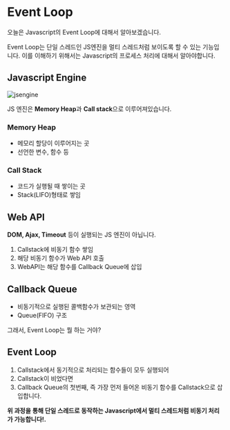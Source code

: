 # Event Loop

오늘은 Javascript의 Event Loop에 대해서 알아보겠습니다.

Event Loop는 단일 스레드인 JS엔진을 멀티 스레드처럼 보이도록 할 수 있는 기능입니다.
이를 이해하기 위해서는 Javascript의 프로세스 처리에 대해서 알아야합니다.

## Javascript Engine
![jsengine](https://miro.medium.com/max/2048/1*4lHHyfEhVB0LnQ3HlhSs8g.png)

JS 엔진은 **Memory Heap**과 **Call stack**으로 이루어져있습니다.

### Memory Heap
- 메모리 할당이 이루어지는 곳
- 선언한 변수, 함수 등

### Call Stack
- 코드가 실행될 때 쌓이는 곳
- Stack(LIFO)형태로 쌓임

## Web API
**DOM, Ajax, Timeout** 등이 실행되는 JS 엔진이 아닙니다.

1. Callstack에 비동기 함수 쌓임
2. 해당 비동기 함수가 Web API 호출
3. WebAPI는 해당 함수를 Callback Queue에 삽입


## Callback Queue
- 비동기적으로 실행된 콜백함수가 보관되는 영역
- Queue(FIFO) 구조

그래서, Event Loop는 뭘 하는 거야?

## Event Loop
1. Callstack에서 동기적으로 처리되는 함수들이 모두 실행되어
2. Callstack이 비었다면
3. Callback Queue의 첫번째, 즉 가장 먼저 들어온 비동기 함수를 Callstack으로 삽입합니다.

**위 과정을 통해 단일 스레드로 동작하는 Javascript에서 멀티 스레드처럼 비동기 처리가 가능합니다!.**